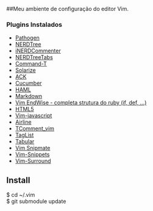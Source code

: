 ##Meu ambiente de configuração do editor Vim.

### Plugins Instalados

- [Pathogen](https://github.com/tpope/vim-pathogen)
- [NERDTree](https://github.com/scrooloose/nerdtree)
- [iNERDCommenter](https://github.com/scrooloose/nerdcommenter)
- [NERDTreeTabs](https://github.com/jistr/vim-nerdtree-tabs)
- [Command-T](https://github.com/wincent/Command-T)
- [Solarize](http://ethanschoonover.com/solarized/vim-colors-solarized)
- [ACK](https://github.com/mileszs/ack.vim)
- [Cucumber](https://github.com/tpope/vim-cucumber)
- [HAML](http://www.vim.org/scripts/script.php?script_id=1773)
- [Markdown](https://github.com/plasticboy/vim-markdown/)
- [Vim EndWise - completa strutura do ruby (if, def, …)](https://github.com/tpope/vim-endwise)
- [HTML5](https://github.com/othree/html5.vim)
- [Vim-javascript](https://github.com/pangloss/vim-javascript)
- [Airline](https://github.com/bling/vim-airline)
- [TComment_vim](https://github.com/tomtom/tcomment_vim)
- [TagList](https://github.com/vim-scripts/taglist.vim)
- [Tabular](https://github.com/godlygeek/tabular)
- [Vim Snipmate](https://github.com/garbas/vim-snipmate)
- [Vim-Snippets](https://github.com/honza/vim-snippets)
- [Vim-Surround](https://github.com/tpope/vim-surround)

## Install
$ cd ~/.vim  
$ git submodule update
